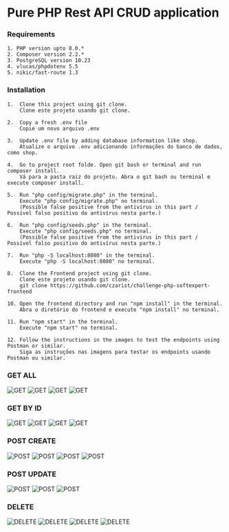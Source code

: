 # Pure PHP Rest API CRUD application  

### Requirements

    1. PHP version upto 8.0.*    
    2. Composer version 2.2.*   
    3. PostgreSQL version 10.23 
    4. vlucas/phpdotenv 5.5
    5. nikic/fast-route 1.3 

### Installation

    1.  Clone this project using git clone. 
        Clone este projeto usando git clone.

    2.  Copy a fresh .env file
        Copie um novo arquivo .env

    3.  Update .env file by adding database information like shop.  
        Atualize o arquivo .env adicionando informações do banco de dados, como shop.

    4.  Go to project root folde. Open git bash or terminal and run composer install. 
        Vá para a pasta raiz do projeto. Abra o git bash ou terminal e execute composer install.

    5.  Run "php config/migrate.php" in the terminal.
        Execute "php config/migrate.php" no terminal.
        (Possible false positive from the antivirus in this part / Possível falso positivo do antivírus nesta parte.)

    6.  Run "php config/seeds.php" in the terminal.   
        Execute "php config/seeds.php" no terminal.
        (Possible false positive from the antivirus in this part / Possível falso positivo do antivírus nesta parte.)

    7.  Run "php -S localhost:8080" in the terminal.
        Execute "php -S localhost:8080" no terminal.    

    8.  Clone the Frontend project using git clone.     
        Clone este projeto usando git clone.
        git clone https://github.com/czarist/challenge-php-softexpert-frontend

    10. Open the frontend directory and run "npm install" in the terminal. 
        Abra o diretório do frontend e execute "npm install" no terminal.

    11. Run "npm start" in the terminal.
        Execute "npm start" no terminal.

    12. Follow the instructions in the images to test the endpoints using Postman or similar.
        Siga as instruções nas imagens para testar os endpoints usando Postman ou similar.

### GET ALL
![GET](readme/img/GETALL1.png)
![GET](readme/img/GETALL2.png)
![GET](readme/img/GETALL3.png)
![GET](readme/img/GETALL4.png)

### GET BY ID
![GET](readme/img/GETBYID1.png)
![GET](readme/img/GETBYID2.png)
![GET](readme/img/GETBYID3.png)
![GET](readme/img/GETBYID4.png)
### POST CREATE 
![POST](readme/img/POSTCREAT1.png)
![POST](readme/img/POSTCREAT2.png)
![POST](readme/img/POSTCREAT3.png)
![POST](readme/img/POSTCREAT4.png)

### POST UPDATE 
![POST](readme/img/POSTUPDATE1.png)
![POST](readme/img/POSTUPDATE2.png)
![POST](readme/img/POSTUPDATE3.png)

### DELETE 
![DELETE](readme/img/DELETE1.png)
![DELETE](readme/img/DELETE2.png)
![DELETE](readme/img/DELETE3.png)
![DELETE](readme/img/DELETE4.png)



